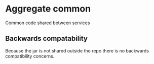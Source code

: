 # Aggregate common

Common code shared between services

## Backwards compatability

Because the jar is not shared outside the repo there is no backwards compatibility concerns.